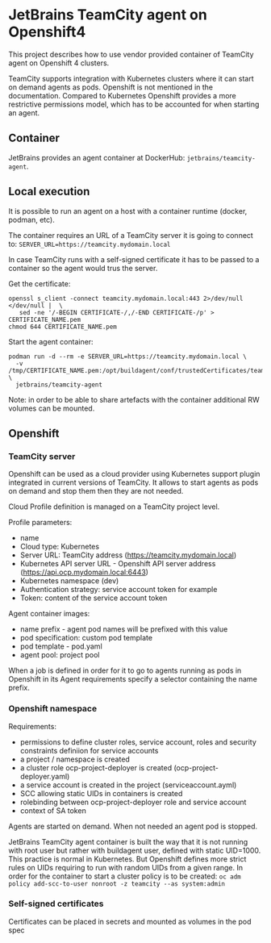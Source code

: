 # JetBrains TeamCity agent on Openshift4 

This project describes how to use vendor provided container of TeamCity agent on Openshift 4 clusters.

TeamCity supports integration with Kubernetes clusters where it can start on demand agents as pods. Openshift is not mentioned in the documentation.
Compared to Kubernetes Openshift provides a more restrictive permissions model, which has to be accounted for when starting an agent.

## Container

JetBrains provides an agent container at DockerHub: `jetbrains/teamcity-agent`.

## Local execution

It is possible to run an agent on a host with a container runtime (docker, podman, etc). 

The container requires an URL of a TeamCity server it is going to connect to: `SERVER_URL=https://teamcity.mydomain.local`

In case TeamCity runs with a self-signed certificate it has to be passed to a container so the agent would trus the server.

Get the certificate: 
```
openssl s_client -connect teamcity.mydomain.local:443 2>/dev/null </dev/null |  \
   sed -ne '/-BEGIN CERTIFICATE-/,/-END CERTIFICATE-/p' > CERTIFICATE_NAME.pem
chmod 644 CERTIFICATE_NAME.pem
```

Start the agent container:
```
podman run -d --rm -e SERVER_URL=https://teamcity.mydomain.local \
  -v /tmp/CERTIFICATE_NAME.pem:/opt/buildagent/conf/trustedCertificates/teamcity.pem \
  jetbrains/teamcity-agent
```

Note: in order to be able to share artefacts with the container additional RW volumes can be mounted.

## Openshift

### TeamCity server

Openshift can be used as a cloud provider using Kubernetes support plugin integrated in current versions of TeamCity. It allows to start agents as pods on demand and stop them then they are not needed.

Cloud Profile definition is managed on a TeamCity project level.

Profile parameters:
* name
* Cloud type: Kubernetes
* Server URL: TeamCity address (https://teamcity.mydomain.local)
* Kubernetes API server URL - Openshift API server address (https://api.ocp.mydomain.local:6443)
* Kubernetes namespace (dev)
* Authentication strategy: service account token for example
* Token: content of the service account token

Agent container images:
* name prefix - agent pod names will be prefixed with this value
* pod specification: custom pod template
* pod template - pod.yaml
* agent pool: project pool

When a job is defined in order for it to go to agents running as pods in Openshift in its Agent requirements specify a selector containing the name prefix. 

### Openshift namespace
Requirements:
* permissions to define cluster roles, service account, roles and security constraints definiion for service accounts
* a project / namespace is created
* a cluster role ocp-project-deployer is created (ocp-project-deployer.yaml)
* a service account is created in the project (serviceaccount.ayml)
* SCC allowing static UIDs in containers is created
* rolebinding between ocp-project-deployer role and service account
* context of SA token

Agents are started on demand. When not needed an agent pod is stopped.

JetBrains TeamCity agent container is built the way that it is not running with root user but rather with buildagent user, defined with static UID=1000. This practice is normal in Kubernetes. But Openshift defines more strict rules on UIDs requiring to run with random UIDs from a given range. In order for the container to start a cluster policy is to be created: `oc adm policy add-scc-to-user nonroot -z teamcity --as system:admin`

### Self-signed certificates
Certificates can be placed in secrets and mounted as volumes in the pod spec